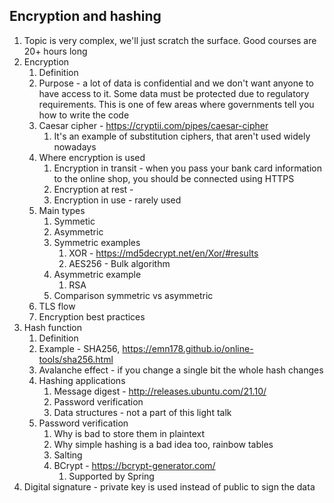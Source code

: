 ## Encryption and hashing

1. Topic is very complex, we'll just scratch the surface. Good courses are 20+ hours long
1. Encryption
    1. Definition
    2. Purpose - a lot of data is confidential and we don't want anyone to have access to it. Some data must be protected due to regulatory requirements. This is one of few areas where governments tell you how to write the code
    2. Caesar cipher - https://cryptii.com/pipes/caesar-cipher
        1. It's an example of substitution ciphers, that aren't used widely nowadays
    4. Where encryption is used
        1. Encryption in transit - when you pass your bank card information to the online shop, you should be connected using HTTPS
        2. Encryption at rest -
        3. Encryption in use - rarely used
    5. Main types
        1. Symmetic
        2. Asymmetric
        3. Symmetric examples
            1. XOR - https://md5decrypt.net/en/Xor/#results
            2. AES256 - Bulk algorithm
        4. Asymmetric example
            1. RSA
        5. Comparison symmetric vs asymmetric
    6. TLS flow
    7. Encryption best practices
3. Hash function
    1. Definition
    2. Example - SHA256, https://emn178.github.io/online-tools/sha256.html
    3. Avalanche effect - if you change a single bit the whole hash changes
    4. Hashing applications
        1. Message digest - http://releases.ubuntu.com/21.10/
        2. Password verification
        3. Data structures - not a part of this light talk
    5. Password verification
        1. Why is bad to store them in plaintext
        2. Why simple hashing is a bad idea too, rainbow tables
        3. Salting
        4. BCrypt - https://bcrypt-generator.com/
            1. Supported by Spring
4. Digital signature - private key is used instead of public to sign the data